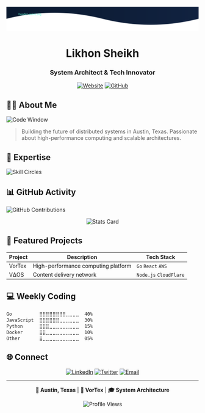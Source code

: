 <div align="center">

![Header Wave](header-wave.svg)

# Likhon Sheikh
### System Architect & Tech Innovator

[![Website](https://img.shields.io/badge/Website-likhonsheikh.com-64ffda?style=for-the-badge&logo=google-chrome)](https://likhonsheikh.com)
[![GitHub](https://img.shields.io/github/followers/likhonsheikh54?style=for-the-badge&color=64ffda&logo=github)](https://github.com/likhonsheikh54)

</div>

## 👨‍💻 About Me

![Code Window](code-window.svg)

> Building the future of distributed systems in Austin, Texas. Passionate about high-performance computing and scalable architectures.

## 🎯 Expertise

![Skill Circles](skill-circles.svg)

## 📊 GitHub Activity

![GitHub Contributions](github-contributions.svg)

<div align="center">

![Stats Card](stats-card.svg)

</div>

## 🚀 Featured Projects

| Project | Description | Tech Stack |
|---------|-------------|------------|
| VorTex | High-performance computing platform | `Go` `React` `AWS` |
| VΔOS | Content delivery network | `Node.js` `CloudFlare` |

## 💻 Weekly Coding

```text
Go          ⣿⣿⣿⣿⣿⣿⣿⣿⣀⣀⣀⣀  40%
JavaScript  ⣿⣿⣿⣿⣿⣿⣀⣀⣀⣀⣀⣀  30%
Python      ⣿⣿⣿⣀⣀⣀⣀⣀⣀⣀⣀⣀  15%
Docker      ⣿⣿⣀⣀⣀⣀⣀⣀⣀⣀⣀⣀  10%
Other       ⣿⣀⣀⣀⣀⣀⣀⣀⣀⣀⣀⣀  05%
```

## 🌐 Connect

<div align="center">

[![LinkedIn](https://img.shields.io/badge/LinkedIn-Likhon%20Sheikh-64ffda?style=for-the-badge&logo=linkedin)](https://linkedin.com/in/likhonsheikh)
[![Twitter](https://img.shields.io/badge/Twitter-@likhonsheikh-64ffda?style=for-the-badge&logo=twitter)](https://twitter.com/likhonsheikh)
[![Email](https://img.shields.io/badge/Email-likhonsheikh54@icloud.com-64ffda?style=for-the-badge&logo=apple)](mailto:likhonsheikh54@icloud.com)

</div>

---

<div align="center">

**📍 Austin, Texas** | **💼 VorTex** | **🎓 System Architecture**

![Profile Views](https://komarev.com/ghpvc/?username=likhonsheikh54&color=64ffda&style=flat-square)

</div>

